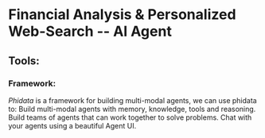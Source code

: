# Financial Analysis & Personalized Web-Search -- AI Agent

## Tools:
### Framework:
$Phidata$ is a framework for building multi-modal agents, we can use phidata to: Build multi-modal agents with memory, knowledge, tools and reasoning. Build teams of agents that can work together to solve problems. Chat with your agents using a beautiful Agent UI.
